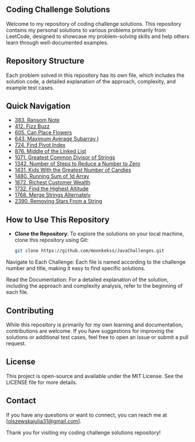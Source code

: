 ## Coding Challenge Solutions

Welcome to my repository of coding challenge solutions. This repository contains my personal solutions to various problems primarily from LeetCode, designed to showcase my problem-solving skills and help others learn through well-documented examples.

## Repository Structure

Each problem solved in this repository has its own file, which includes the solution code, a detailed explanation of the approach, complexity, and example test cases.

## Quick Navigation

- [383. Ransom Note](/383_Ransom_Note.java)
- [412. Fizz Buzz](/412_Fizz_Buzz.java)
- [605. Can Place Flowers](/605_Can_Place_Flowers.java)
- [643. Maximum Average Subarray I](/643_Maximum_Average_Subarray_I.java)
- [724. Find Pivot Index](/724_Find_Pivot_Index.java)
- [876. Middle of the Linked List](/876_Middle_of_the_Linked_List.java)
- [1071. Greatest Common Divisor of Strings](/1071_Greatest_Common_Divisor_of_Strings.java)
- [1342. Number of Steps to Reduce a Number to Zero](/1342_Number_of_Steps_to_Reduce_a_Number_to_Zero.java)
- [1431. Kids With the Greatest Number of Candies](/1431_Kids_With_the_Greatest_Number_of_Candies.java)
- [1480. Running Sum of 1d Array](/1480_Running_Sum_of_1d_Array.java)
- [1672. Richest Customer Wealth](/1672_Richest_Customer_Wealth.java)
- [1732. Find the Highest Altitude](/1732_Find_the_Highest_Altitude.java)
- [1768. Merge Strings Alternately](/1768_Merge_Strings_Alternately.java)
- [2390. Removing Stars From a String](/2390_Removing_Stars_From__a_String.java)

## How to Use This Repository

- **Clone the Repository**: To explore the solutions on your local machine, clone this repository using Git:
  ```bash
  git clone https://github.com/moonkekss/JavaChallenges.git
  ```

Navigate to Each Challenge: Each file is named according to the challenge number and title, making it easy to find specific solutions.

Read the Documentation: For a detailed explanation of the solution, including the approach and complexity analysis, refer to the beginning of each file.

## Contributing

While this repository is primarily for my own learning and documentation, contributions are welcome. If you have suggestions for improving the solutions or additional test cases, feel free to open an issue or submit a pull request.

## License

This project is open-source and available under the MIT License. See the LICENSE file for more details.

## Contact

If you have any questions or want to connect, you can reach me at [olszewskajulia31@gmail.com].

Thank you for visiting my coding challenge solutions repository!
